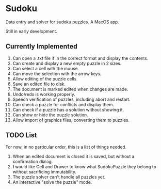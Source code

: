 # Sudoku
Data entry and solver for sudoku puzzles. A MacOS app.

Still in early development.

## Currently Implemented
1. Can open a .txt file if in the correct format and display the contents.
1. Can create and display a new empty puzzle in 2 sizes.
1. Can select a cell with the mouse.
1. Can move the selection with the arrow keys.
1. Allow editing of the puzzle cells.
1. Save an edited file to disk.
1. The document is marked edited when changes are made.
1. Undo/redo is working properly.
1. Speech verification of puzzles, including abort and restart.
1. Can check a puzzle for conflicts and display them.
1. Can check if a puzzle has a solution without showing it.
1. Can show or hide the puzzle solution.
1. Allow import of graphics files, converting them to puzzles.

## TODO List
For now, in no particular order, this is a list of things needed.

1. When an edited document is closed it is saved, but without a confirmation dialog.
1. I would like Cell and Drawer to know what SudokuPuzzle they belong to without sacrificing immutability.
1. The puzzle solver can't handle all puzzles yet.
1. An interactive "solve the puzzle" mode.
